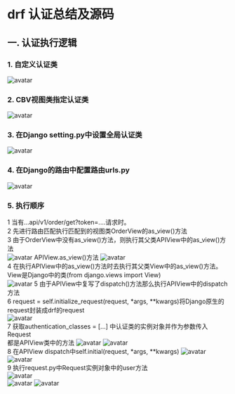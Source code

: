 # drf 认证总结及源码
## 一. 认证执行逻辑
### 1. 自定义认证类
![avatar](./pictures/authentication/1.png)
### 2. CBV视图类指定认证类
![avatar](./pictures/authentication/2.png)
### 3. 在Django setting.py中设置全局认证类
![avatar](./pictures/authentication/3.png)
### 4. 在Django的路由中配置路由urls.py
![avatar](./pictures/authentication/4.png)
### 5. 执行顺序
1 当有...api/v1/order/get?token=....请求时。  
2 先进行路由匹配执行匹配到的视图类OrderView的as_view()方法  
3 由于OrderView中没有as_view()方法，则执行其父类APIView中的as_view()方法  
![avatar](./pictures/authentication/5.png)
APIView.as_view()方法
![avatar](./pictures/authentication/6.png)  
4 在执行APIView中的as_view()方法时去执行其父类View中的as_view()方法。View是Django中的类(from django.views import View)  
![avatar](./pictures/authentication/7.png)
5 由于APIView中复写了dispatch()方法那么执行APIView中的dispatch方法  
6 request = self.initialize_request(request, *args, **kwargs)将Django原生的request封装成drf的request  
![avatar](./pictures/authentication/8.png)  
7 获取authentication_classes = [...] 中认证类的实例对象并作为参数传入Request  
都是APIView类中的方法
![avatar](./pictures/authentication/10.png)
![avatar](./pictures/authentication/9.png)  
8 在APIView dispatch中self.initial(request, *args, **kwargs)
![avatar](./pictures/authentication/11.png)
![avatar](./pictures/authentication/12.png)  
9 执行request.py中Request实例对象中的user方法  
![avatar](./pictures/authentication/13.png)  
![avatar](./pictures/authentication/14.png)
![avatar](./pictures/authentication/15.png)









